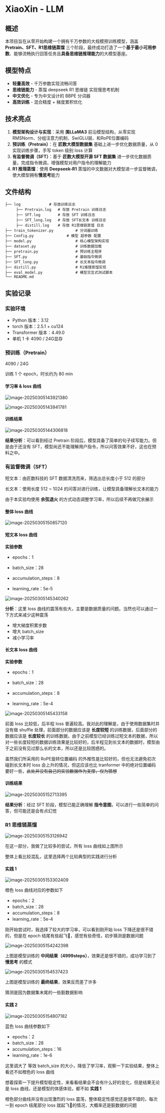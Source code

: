# XiaoXin - LLM



## 概述



本项目旨在从零开始构建一个拥有千万参数的大规模预训练模型，涵盖 **Pretrain、SFT、R1思维链蒸馏** 三个阶段，最终成功打造了一个**基于最小可用参数**、能够流畅执行回答任务且**具备思维链推理能力**的大模型基座。



## 模型特点



- **轻量高效** - 千万参数实现流畅问答
- **思维链能力** - 蒸馏 deepseek R1 思维链 实现慢思考机制
- **中文优化** - 专为中文设计的 BBPE 分词器
- **高效训练** - 混合精度 + 梯度累积优化



## 技术亮点



1. **模型架构设计与实现**：采用 **类LLaMA3** 前沿模型结构，从零实现 RMSNorm、分组注意力机制、SwiGLU层、和RoPE位置编码
1. **预训练（Pretrain）**：在 **匠数大模型数据集** 基础上进一步优化数据质量，从 0 实现训练步骤，手写 token 级别 loss 计算
1. **有监督微调（SFT）**：基于  **匠数大模型开源 SFT 数据集**  进一步优化数据质量，完成指令微调，增强模型对用户指令的理解能力
1. **R1 推理蒸馏**：使用 **Deepseek-R1** 蒸馏的中文数据对大模型进一步监督微调，使大模型拥有**慢思考**能力



## 文件结构



`````
├── log				# 存放训练日志
	 ├── Pretrain.log 	# 存放 Pretrain 训练日志
	 ├── SFT.log 		# 存放 SFT 训练日志
	 ├── SFT_long.log 	# 存放 SFT长文本 训练日志
	 ├── distill.log 	# 存放 R1思维链蒸馏 日志
├── train_tokenizer.py      	# 分词器训练
├── Config.py              	# 模型 超参数 配置
├── model.py                	# 核心模型架构实现
├── dataset.py              	# 训练数据加载
├── pretrain.py             	# 预训练主程序
├── SFT.py                  	# 基础指令微调
├── SFT_long.py             	# 长文本指令微调
├── distill.py              	# R1推理蒸馏实现
├── eval_model.py           	# 模型交互式测试脚本
└── README.md	
`````



## 实验记录



### 实验环境



- Python 版本：3.12
- torch 版本：2.5.1 + cu124
- Transformer 版本：4.49.0
- 单机 1 卡 4090 / 24G显存



### 预训练（Pretrain）



4090 / 24G

训练 1 个 epoch，时长约为 80 min



#### 学习率 & loss 曲线

![image-20250305143921380](assets/pretrain-lr.png)



![image-20250305143941781](assets/pretrain-loss.png)



#### 训练结果



![image-20250305144306818](assets/pretrain-res.png)



**结果分析**：可以看到经过 Pretrain 阶段后，模型具备了简单的句子续写能力。但是由于还没有 SFT，模型尚还不能理解用户指令，所以问答效果不好，这也在预料之中。



### 有监督微调（SFT）



短文本：由匠数科技的 SFT 数据清洗而来，筛选出总长度小于 512 的部分

长文本：使用长度 512 ~ 1024 的问答对进行训练，让模型具备理解长文本的能力



由于本实验均使用  **余弦退火**  的方式动态调整学习率，所以后续不再做冗余展示



#### 整体 loss 曲线



![image-20250305150857120](assets/SFT-loss.png)



#### 短文本 loss 曲线



**实验参数**

- epochs：1

- batch_size：28
- accumulation_steps：8
- learning_rate：5e-5



![image-20250305145340262](assets/SFT-short.png)



**分析**：这里 loss 曲线的震荡有些大，主要是数据质量的问题。当然也可以通过一下方式来减少这种震荡

- 增大梯度积累步数
- 增大 batch_size
- 减小学习率



#### 长文本 loss 曲线



**实验参数**

- epochs：1

- batch_size：28
- accumulation_steps：8
- learning_rate：5e-4



![image-20250305145433158](assets/SFT-long.png)



前面 loss 比较低，后半程 loss 普遍较高。我对此的理解是，由于使用数据集时并没有做 shuffle 处理，前面部分的数据应该是  **长度较短**  的训练数据，后面部分的数据应该是  **长度较长**  的训练数据，由于之前模型已经训练过短文本的数据，所以对一些长度较短的数据训练效果是比较好的，后半程见到长文本的数据时，模型由于之前没有见过那么长的文本，所以还是比较困惑的。

虽然我们所采用的 RoPE旋转位置编码 的外推性是比较好的，但也无法避免初次碰到长文本时 loss 会上升的情况，但这应该也比 tranformer 中的绝对位置编码要好一些，~~此处并没有自己的实验数据作为支撑，仅为猜想~~



#### 训练结果



![image-20250305152713395](assets/SFT-res.png)



**结果分析**：经过 SFT 阶段，模型已能正确理解  **指令意图**，可以进行一些简单的问答，但可能还是会有点幻觉



### R1 思维链蒸馏



![image-20250305153126942](assets/R1-loss.png)



在这一部分，我做了比较多的尝试，所有 loss 曲线如上图所示

整体上看比较混乱，这里选择两个比较典型的实践进行分析



#### 实践 1



![image-20250305153302409](assets/R1-orange.png)



橙色 loss 曲线对应的参数如下

- epochs：2
- batch_size：28
- accumulation_steps：8
- learning_rate：5e-4



刚开始尝试时，我选择了较大的学习率，可以看到刚开始 loss 下降还是很不错的，但是在 epoch 结尾有些起飞🛫，感觉有些奇怪，初步猜测是数据问题



![image-20250305154242398](assets/R1-orange-res.png)



上图是模型训练的  **中间结果（4999steps）**，效果还是很不错的，成功学习到了  **慢思考**  的模式



![image-20250305154537423](assets/R1-orange-res2.png)



上图是模型训练的  **最终结果**，效果反而差了许多

猜测是因为数据集末尾的一些脏数据影响



#### 实践 2



![image-20250305154807182](assets/R1-blue.png)



蓝色 loss 曲线参数如下

- epochs：2
- batch_size：28
- accumulation_steps：16
- learning_rate：1e-6



这里调大了 等效 batch_size 的大小，降低了学习率，观察一下实验结果，整体上看还不如橙色的 loss 曲线



想着探索一下提升模型稳定性，来看看结果会不会有什么好的变化，但是结果无论是 loss 曲线，还是模型的体感体验，都不如  **实践 1** 



橙色部分曲线并没有出现激烈的 loss 震荡，整体稳定性感觉还是很不错的，每次一到 epoch 结尾部分 loss 就起飞🛫的情况，大概率还是脏数据的问题





